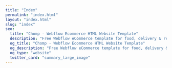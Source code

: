 ```yaml
---
title: "Index"
permalink: "index.html"
layout: "index.html"
slug: "index"
seo:
  title: "Chomp - Webflow Ecommerce HTML Website Template"
  description: "Free Webflow eCommerce template for food, delivery & restaurant businesses. Start selling your products online with unlimited customization. Quickly change the colours, images & fonts to take control over the visual direction. Build by flowbase.co"
  og_title: "Chomp - Webflow Ecommerce HTML Website Template"
  og_description: "Free Webflow eCommerce template for food, delivery & restaurant businesses. Start selling your products online with unlimited customization. Quickly change the colours, images & fonts to take control over the visual direction. Build by flowbase.co"
  og_type: "website"
  twitter_card: "summary_large_image"
---
```



